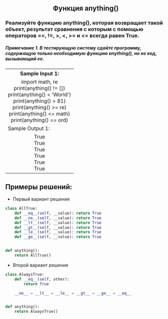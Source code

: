 <h2 style="text-align:center">Функция anything()</h2>

### Реализуйте функцию anything(), которая возвращает такой объект, результат сравнения с которым c помощью операторов ==, !=, >, <, >= и <= всегда равен True.

##### Примечание 1. В тестирующую систему сдайте программу, содержащую только необходимую функцию anything(), но не код, вызывающий ее.

<table align="center">
  <tbody>
    <tr>
      <th>Sample Input 1: </th>
    </tr>
    <tr>
      <td align="center">import math, re<br>
                          print(anything() != [])<br>
                          print(anything() < 'World')<br>
                          print(anything() > 81)<br>
                          print(anything() >= re)<br>
                          print(anything() <= math)<br>
                          print(anything() == ord)<br></td>
    </tr>
    <tr>
      <td>Sample Output 1:</td>
      </tr>
    <tr>
      <td align="center">
                        True<br>
                        True<br>
                        True<br>
                        True<br>
                        True<br>
                        True<br>
      </td>
    </tr>
  </tbody>
</table>



## Примеры решений:
* Первый вариант решения
```python
class AllTrue:
    def __eq__(self, __value): return True
    def __ne__(self, __value): return True
    def __lt__(self, __value): return True
    def __gt__(self, __value): return True
    def __le__(self, __value): return True
    def __ge__(self, __value): return True


def anything():
    return AllTrue()
```
* Второй вариант решения

```python
class AlwaysTrue:
    def __eq__(self, other):
        return True

    __ne__ = __lt__ = __le__ = __gt__ = __ge__ = __eq__


def anything():
    return AlwaysTrue()
```


